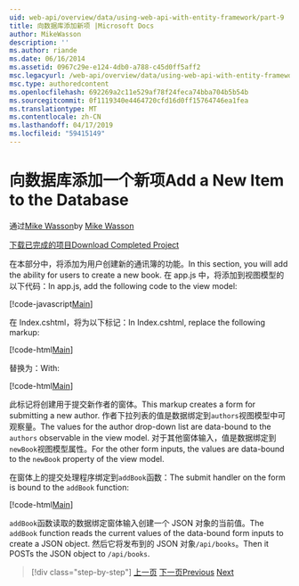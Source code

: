 ```yaml
---
uid: web-api/overview/data/using-web-api-with-entity-framework/part-9
title: 向数据库添加新项 |Microsoft Docs
author: MikeWasson
description: ''
ms.author: riande
ms.date: 06/16/2014
ms.assetid: 0967c29e-e124-4db0-a788-c45d0ff5aff2
msc.legacyurl: /web-api/overview/data/using-web-api-with-entity-framework/part-9
msc.type: authoredcontent
ms.openlocfilehash: 692269a2c11e529af78f24feca74bba704b5b54b
ms.sourcegitcommit: 0f1119340e4464720cfd16d0ff15764746ea1fea
ms.translationtype: MT
ms.contentlocale: zh-CN
ms.lasthandoff: 04/17/2019
ms.locfileid: "59415149"
---
```

# <a name="add-a-new-item-to-the-database"></a><span data-ttu-id="d8177-102">向数据库添加一个新项</span><span class="sxs-lookup"><span data-stu-id="d8177-102">Add a New Item to the Database</span></span>

<span data-ttu-id="d8177-103">通过[Mike Wasson](https://github.com/MikeWasson)</span><span class="sxs-lookup"><span data-stu-id="d8177-103">by [Mike Wasson](https://github.com/MikeWasson)</span></span>

[<span data-ttu-id="d8177-104">下载已完成的项目</span><span class="sxs-lookup"><span data-stu-id="d8177-104">Download Completed Project</span></span>](https://github.com/MikeWasson/BookService)

<span data-ttu-id="d8177-105">在本部分中，将添加为用户创建新的通讯簿的功能。</span><span class="sxs-lookup"><span data-stu-id="d8177-105">In this section, you will add the ability for users to create a new book.</span></span> <span data-ttu-id="d8177-106">在 app.js 中，将添加到视图模型的以下代码：</span><span class="sxs-lookup"><span data-stu-id="d8177-106">In app.js, add the following code to the view model:</span></span>

[!code-javascript[Main](part-9/samples/sample1.js)]

<span data-ttu-id="d8177-107">在 Index.cshtml，将为以下标记：</span><span class="sxs-lookup"><span data-stu-id="d8177-107">In Index.cshtml, replace the following markup:</span></span>

[!code-html[Main](part-9/samples/sample2.html)]

<span data-ttu-id="d8177-108">替换为：</span><span class="sxs-lookup"><span data-stu-id="d8177-108">With:</span></span>

[!code-html[Main](part-9/samples/sample3.html)]

<span data-ttu-id="d8177-109">此标记将创建用于提交新作者的窗体。</span><span class="sxs-lookup"><span data-stu-id="d8177-109">This markup creates a form for submitting a new author.</span></span> <span data-ttu-id="d8177-110">作者下拉列表的值是数据绑定到`authors`视图模型中可观察量。</span><span class="sxs-lookup"><span data-stu-id="d8177-110">The values for the author drop-down list are data-bound to the `authors` observable in the view model.</span></span> <span data-ttu-id="d8177-111">对于其他窗体输入，值是数据绑定到`newBook`视图模型属性。</span><span class="sxs-lookup"><span data-stu-id="d8177-111">For the other form inputs, the values are data-bound to the `newBook` property of the view model.</span></span>

<span data-ttu-id="d8177-112">在窗体上的提交处理程序绑定到`addBook`函数：</span><span class="sxs-lookup"><span data-stu-id="d8177-112">The submit handler on the form is bound to the `addBook` function:</span></span>

[!code-html[Main](part-9/samples/sample4.html)]

<span data-ttu-id="d8177-113">`addBook`函数读取的数据绑定窗体输入创建一个 JSON 对象的当前值。</span><span class="sxs-lookup"><span data-stu-id="d8177-113">The `addBook` function reads the current values of the data-bound form inputs to create a JSON object.</span></span> <span data-ttu-id="d8177-114">然后它将发布到的 JSON 对象`/api/books`。</span><span class="sxs-lookup"><span data-stu-id="d8177-114">Then it POSTs the JSON object to `/api/books`.</span></span>

> [!div class="step-by-step"]
> <span data-ttu-id="d8177-115">[上一页](part-8.md)
> [下一页](part-10.md)</span><span class="sxs-lookup"><span data-stu-id="d8177-115">[Previous](part-8.md)
[Next](part-10.md)</span></span>

